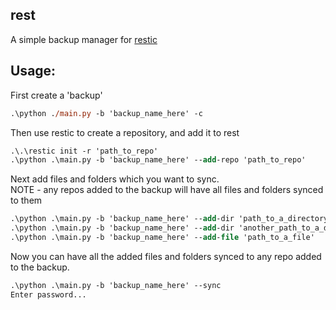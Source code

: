 ## rest
A simple backup manager for [restic](https://github.com/restic/restic)

## Usage:

First create a 'backup' 
```ps
.\python ./main.py -b 'backup_name_here' -c 
```

Then use restic to create a repository, and add it to rest
```ps
.\.\restic init -r 'path_to_repo'
.\python .\main.py -b 'backup_name_here' --add-repo 'path_to_repo'
```

Next add files and folders which you want to sync. <br>
NOTE - any repos added to the backup will have all files and folders synced to them
```ps
.\python .\main.py -b 'backup_name_here' --add-dir 'path_to_a_directory'
.\python .\main.py -b 'backup_name_here' --add-dir 'another_path_to_a_directory'
.\python .\main.py -b 'backup_name_here' --add-file 'path_to_a_file'
```
Now you can have all the added files and folders synced to any repo added to the backup. <br>
```ps
.\python .\main.py -b 'backup_name_here' --sync
Enter password...
```
